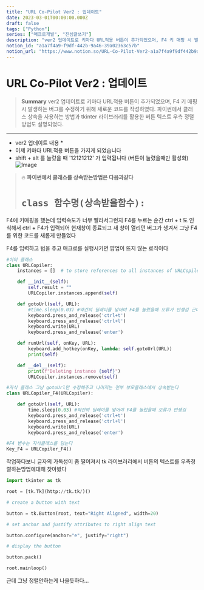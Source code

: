 ```yaml
---
title: "URL Co-Pilot Ver2 : 업데이트"
date: 2023-03-01T00:00:00.000Z
draft: false
tags: ["Python"]
series: ["매크로개발", "진심글쓰기"]
description: "ver2 업데이트로 키마다 URL적용 버튼이 추가되었으며, F4 키 매핑 시 발생하는 버그를 수정하기 위해 새로운 코드를 작성하였다. 파이썬에서 클래스 상속을 사용하는 방법과 tkinter 라이브러리를 활용한 버튼 텍스트 우측 정렬 방법도 설명되었다."
notion_id: "a1a7f4a9-f9df-442b-9a46-39a02363c57b"
notion_url: "https://www.notion.so/URL-Co-Pilot-Ver2-a1a7f4a9f9df442b9a4639a02363c57b"
---
```


# URL Co-Pilot Ver2 : 업데이트

> **Summary**
> ver2 업데이트로 키마다 URL적용 버튼이 추가되었으며, F4 키 매핑 시 발생하는 버그를 수정하기 위해 새로운 코드를 작성하였다. 파이썬에서 클래스 상속을 사용하는 방법과 tkinter 라이브러리를 활용한 버튼 텍스트 우측 정렬 방법도 설명되었다.

---

- ver2 업데이트 내용 *
- 이제 키마다 URL적용 버튼을 가지게 되었습니다
- shift + alt 를 눌렀을 때 '12121212' 가 입력됩니다 (버튼이 눌렸을때만 활성화)
![Image](image_64a5f6ace40c.png)

> 🔥 **파이썬에서 클래스를 상속받는방법은 다음과같다**
> # `class 함수명(상속받을함수):`
>
>

F4에 키매핑을 했는데 입력속도가 너무 빨라서그런지 F4를 누르는 순간 ctrl + t 도 인식해서 ctrl + F4가 입력되어 현재창이 종료되고 새 창이 열리던 버그가 생겨서 그냥 F4를 위한 코드를 새롭게 만들었다 

F4를 입력하고 텀을 주고 매크로를 실행시키면 팝업이 뜨지 않는 로직이다


 

```python
#어미 클래스
class URLCopiler:
    instances = []  # to store references to all instances of URLCopiler

    def __init__(self):
        self.result = ""
        URLCopiler.instances.append(self)

    def gotoUrl(self, URL):
        #time.sleep(0.03) #약간의 딜레이를 넣어야 F4를 눌렀을때 오류가 안생김 근데 이러면 F1이 문제생김
        keyboard.press_and_release('ctrl+t')
        keyboard.press_and_release('ctrl+l')
        keyboard.write(URL)
        keyboard.press_and_release('enter')

    def runUrl(self, onKey, URL):
        keyboard.add_hotkey(onKey, lambda: self.gotoUrl(URL))
        print(self)

    def __del__(self):
        print(f"Deleting instance {self}")
        URLCopiler.instances.remove(self)

#자식 클래스 그냥 gotoUrl만 수정해주고 나머지는 전부 부모클래스에서 상속받는다
class URLCopiler_F4(URLCopiler):

    def gotoUrl(self, URL):
        time.sleep(0.03) #약간의 딜레이를 넣어야 F4를 눌렀을때 오류가 안생김
        keyboard.press_and_release('ctrl+t')
        keyboard.press_and_release('ctrl+l')
        keyboard.write(URL)
        keyboard.press_and_release('enter')

#F4 변수는 자식클래스를 담는다
Key_F4 = URLCopiler_F4()
```


작업하다보니 글자의 가독성이 좀 떨어져서 tk 라이브러리에서 버튼의 텍스트를 우측정렬하는방법에대해 찾아봤다


```python
import tkinter as tk

root = [tk.Tk](http://tk.tk/)()

# create a button with text

button = tk.Button(root, text="Right Aligned", width=20)

# set anchor and justify attributes to right align text

button.configure(anchor="e", justify="right")

# display the button

button.pack()

root.mainloop()
```


근데 그냥 정렬안하는게 나을듯하다…

